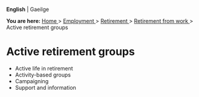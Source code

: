 **English** |  Gaeilge 

**You are here:** [ Home ](/en/) > [ Employment ](/en/employment/) > [
Retirement ](/en/employment/retirement/) > [ Retirement from work
](/en/employment/retirement/retirement-from-work/) > Active retirement groups

#  Active retirement groups

  * Active life in retirement 
  * Activity-based groups 
  * Campaigning 
  * Support and information 
